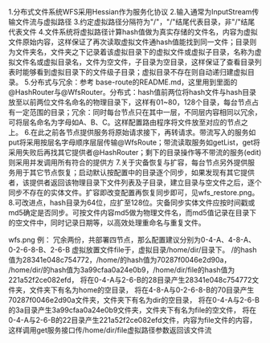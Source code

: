 1.分布式文件系统WFS采用Hessian作为服务化协议
2.输入通常为InputStream传输文件流与虚拟路径
3.约定虚拟路径分隔符为"/"，"/"结尾代表目录，非"/"结尾代表文件
4.文件系统将虚拟路径计算hash值做为真实存储的文件名，内容为虚拟文件原始内容，这样保证了再次读取虚拟文件通hash值能找到同一文件；目录则为文件夹名，文件夹之下记录着该虚拟目录下的虚拟文件或虚拟子目录，名称为虚拟文件名或虚拟目录名，文件为空文件，子目录为空目录，这样保证了查看目录列表时能够看到虚拟目录下的文件级子目录；虚拟目录不存在则自动递归建虚拟目录。
5.分布式与冗余：参考 base-route的README.md，这里用到里面的@HashRouter与@WfsRouter。分布式：hash值前两位将hash文件与hash目录放至以前两位文件名命名的物理目录下，这样有01~80，128个目录，每台节点占有一定范围的目录；冗余：同时每台节点只在其中一层，不同层内容相同以冗余，可将层名命名为字母如A、B、C。这样配置路由程序将文件放至对应的节点之上。
6.在此之前各节点提供服务将原始请求接下，再转请求。带流写入的服务如put将采用按层名字母顺序层层传输@WfsRoute；带流读取服务如getList，get将采用失败后再找其它提供者@HashRouter；剩下的目录操作等不带流的服务(edit)则采用并发调用所有符合的提供方
7.关于灾备恢复与扩容，每台节点另外提供服务用于其它节点恢复；启动默认按配置中的目录逐个同步，如果发现有其它提供者，该提供者返回该物理目录下文件列表及子目录，建立目录与空文件之后，逐个同步不存在的实体文件。扩容即改变配置再恢复同步即可，见wfs_restore.png。
8.可改进点，hash目录为64位，应扩至128位。灾备同步实体文件应按时间戳或md5确定是否同步。可按文件内容md5做为物理文件名，而md5值记录在目录下的空文件中，同时记录日期等，以高效处理重命名与重复文件。

wfs.png
例：
冗余两份，共部署四节点，那么配置建议分别为0-4-A、4-8-A、0-2-6-8-B、2-6-B
虚拟放置文件file于，虚拟目录/home/dir/目录下。
/的hash值为28341e048c754772，/home/的hash值为70287f0046e2d90a，
/home/dir/的hash值为3a99cfaa0a24e0b9，/home/dir/file的hash值为221a52f2ce082efd，
将在0-4-A与2-6-B的28目录产生28341e048c754772文件夹，文件夹下有名为home的空目录，
将在4-8-A与0-2-6-8-B的70目录产生70287f0046e2d90a文件夹，文件夹下有名为dir的空目录，
将在0-4-A与2-6-B的3a目录产生3a99cfaa0a24e0b9文件夹，文件夹下有名为file的空文件，
将在0-4-A与2-6-B的22目录产生221a52f2ce082efd文件，内容为file文件的内容，这样调用get服务接口传/home/dir/file虚拟路径参数返回该文件流
